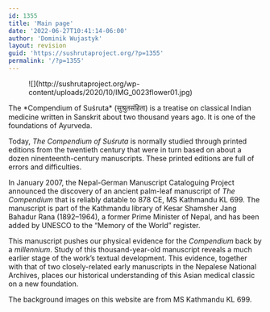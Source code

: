 ```yaml
---
id: 1355
title: 'Main page'
date: '2022-06-27T10:41:14-06:00'
author: 'Dominik Wujastyk'
layout: revision
guid: 'https://sushrutaproject.org/?p=1355'
permalink: '/?p=1355'
---
```


<div class="wp-block-columns"><div class="wp-block-column" style="flex-basis: 35.1%;"><figure class="wp-block-image size-large is-resized">![](http://sushrutaproject.org/wp-content/uploads/2020/10/IMG_0023flower01.jpg)</figure></div><div class="wp-block-column">The *Compendium of Suśruta* (सुश्रुतसंहिता) is a treatise on classical Indian medicine written in Sanskrit about two thousand years ago. It is one of the foundations of Ayurveda.

Today, *The Compendium of Suśruta* is normally studied through printed editions from the twentieth century that were in turn based on about a dozen ninenteenth-century manuscripts. These printed editions are full of errors and difficulties.

In January 2007, the Nepal-German Manuscript Cataloguing Project announced the discovery of an ancient palm-leaf manuscript of *The* *Compendium* that is reliably datable to 878 CE, MS Kathmandu KL 699. The manuscript is part of the Kathmandu library of Kesar Shamsher Jang Bahadur Rana (1892–1964), a former Prime Minister of Nepal, and has been added by UNESCO to the “Memory of the World” register.

This manuscript pushes our physical evidence for the *Compendium* back by a *millennium*. Study of this thousand-year-old manuscript reveals a much earlier stage of the work’s textual development. This evidence, together with that of two closely-related early manuscripts in the Nepalese National Archives, places our historical understanding of this Asian medical classic on a new foundation.

The background images on this website are from MS Kathmandu KL 699.

</div></div>